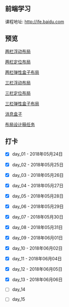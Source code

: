 ## 前端学习

课程地址: http://ife.baidu.com

## 预览

[两栏浮动布局](https://htmlpreview.github.io/?https://github.com/yangbinnnn/ife/blob/master/04_layout/src/two-column-float.html)

[两栏定位布局](https://htmlpreview.github.io/?https://github.com/yangbinnnn/ife/blob/master/04_layout/src/two-column-position.html)

[两栏弹性盒子布局](https://htmlpreview.github.io/?https://github.com/yangbinnnn/ife/blob/master/04_layout/src/two-column-flexbox.html)

[三栏浮动布局](https://htmlpreview.github.io/?https://github.com/yangbinnnn/ife/blob/master/04_layout/src/three-column-float.html)

[三栏定位布局](https://htmlpreview.github.io/?https://github.com/yangbinnnn/ife/blob/master/04_layout/src/three-column-position.html)

[三栏弹性盒子布局](https://htmlpreview.github.io/?https://github.com/yangbinnnn/ife/blob/master/04_layout/src/three-column-flexbox.html)

[消息盒子](https://htmlpreview.github.io/?https://github.com/yangbinnnn/ife/blob/master/04_layout/src/info-box.html)

[布局设计稿任务](https://htmlpreview.github.io/?https://github.com/yangbinnnn/ife/blob/master/04_layout/src/task.html)



## 打卡

- [x] day_01 - 2018年05月24日

- [x] day_02 - 2018年05月25日

- [x] day_03 - 2018年05月26日

- [x] day_04 - 2018年05月27日

- [x] day_05 - 2018年05月28日

- [x] day_06 - 2018年05月29日

- [x] day_07 - 2018年05月30日

- [x] day_08 - 2018年05月31日

- [x] day_09 - 2018年06月01日

- [x] day_10 - 2018年06月02日

- [x] day_11 - 2018年06月04日

- [x] day_12 - 2018年06月05日

- [x] day_13 - 2018年06月06日

- [ ] day_14

- [ ] day_15
